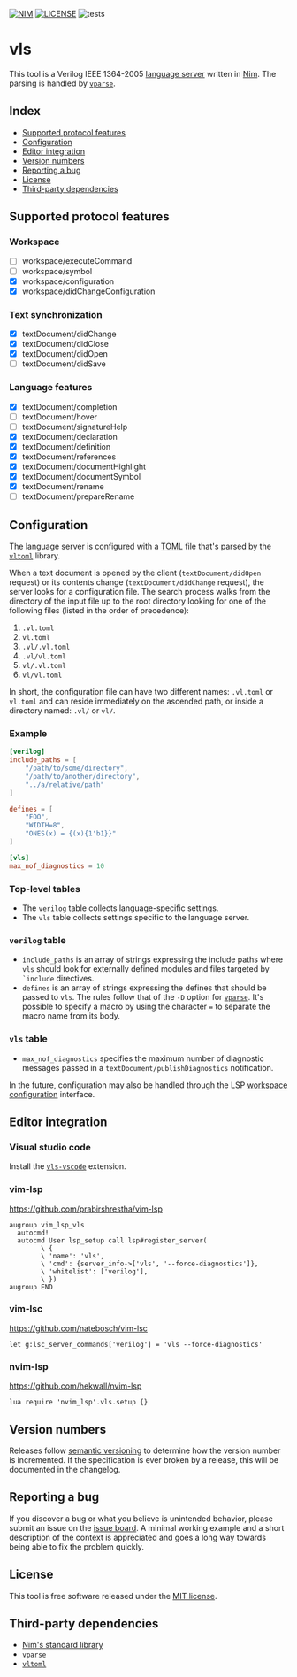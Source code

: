 [![NIM](https://img.shields.io/badge/Nim-1.2.0-orange.svg?style=flat-square)](https://nim-lang.org)
[![LICENSE](https://img.shields.io/badge/license-MIT-blue.svg?style=flat-square)](https://opensource.org/licenses/MIT)
![tests](https://github.com/sthenic/vls/workflows/tests/badge.svg)

# vls
This tool is a Verilog IEEE 1364-2005 [language server](https://microsoft.github.io/language-server-protocol/) written in [Nim](https://nim-lang.org). The parsing is handled by [`vparse`](https://github.com/sthenic/vparse).

## Index

- [Supported protocol features](#supported-protocol-features)
- [Configuration](#configuration)
- [Editor integration](#editor-integration)
- [Version numbers](#version-numbers)
- [Reporting a bug](#reporting-a-bug)
- [License](#license)
- [Third-party dependencies](#third-party-dependencies)

## Supported protocol features

### Workspace
- [ ] workspace/executeCommand
- [ ] workspace/symbol
- [x] workspace/configuration
- [x] workspace/didChangeConfiguration

### Text synchronization
- [x] textDocument/didChange
- [x] textDocument/didClose
- [x] textDocument/didOpen
- [ ] textDocument/didSave

### Language features
- [x] textDocument/completion
- [ ] textDocument/hover
- [ ] textDocument/signatureHelp
- [x] textDocument/declaration
- [x] textDocument/definition
- [x] textDocument/references
- [x] textDocument/documentHighlight
- [x] textDocument/documentSymbol
- [x] textDocument/rename
- [ ] textDocument/prepareRename

## Configuration

The language server is configured with a [TOML](https://github.com/toml-lang/toml) file that's parsed by the [`vltoml`](https://github.com/sthenic/vltoml) library.

When a text document is opened by the client (`textDocument/didOpen` request) or its contents change (`textDocument/didChange` request), the server looks for a configuration file. The search process walks from the directory of the input  file up to the root directory looking for one of the following files (listed in the order of precedence):

1. `.vl.toml`
2. `vl.toml`
3. `.vl/.vl.toml`
4. `.vl/vl.toml`
5. `vl/.vl.toml`
6. `vl/vl.toml`

In short, the configuration file can have two different names: `.vl.toml` or `vl.toml` and can reside immediately on the ascended path, or inside a directory named: `.vl/` or `vl/`.

### Example

```toml
[verilog]
include_paths = [
    "/path/to/some/directory",
    "/path/to/another/directory",
    "../a/relative/path"
]

defines = [
    "FOO",
    "WIDTH=8",
    "ONES(x) = {(x){1'b1}}"
]

[vls]
max_nof_diagnostics = 10
```

### Top-level tables

- The `verilog` table collects language-specific settings.
- The `vls` table collects settings specific to the language server.

### `verilog` table

- `include_paths` is an array of strings expressing the include paths where `vls` should look for externally defined modules and files targeted by `` `include`` directives.
- `defines` is an array of strings expressing the defines that should be passed to `vls`. The rules follow that of the `-D` option for [`vparse`](https://github.com/sthenic/vparse). It's possible to specify a macro by using the character `=` to separate the macro name from its body.

### `vls` table

- `max_nof_diagnostics` specifies the maximum number of diagnostic messages passed in a `textDocument/publishDiagnostics` notification.

In the future, configuration may also be handled through the LSP [workspace configuration](https://microsoft.github.io/language-server-protocol/specifications/specification-current/#workspace_configuration) interface.


## Editor integration

### Visual studio code

Install the [`vls-vscode`](https://github.com/sthenic/vls-vscode) extension.

### vim-lsp

https://github.com/prabirshrestha/vim-lsp

    augroup vim_lsp_vls
      autocmd!
      autocmd User lsp_setup call lsp#register_server(
            \ {
            \ 'name': 'vls',
            \ 'cmd': {server_info->['vls', '--force-diagnostics']},
            \ 'whitelist': ['verilog'],
            \ })
    augroup END

### vim-lsc

https://github.com/natebosch/vim-lsc

    let g:lsc_server_commands['verilog'] = 'vls --force-diagnostics'


### nvim-lsp

https://github.com/hekwall/nvim-lsp

    lua require 'nvim_lsp'.vls.setup {}

## Version numbers
Releases follow [semantic versioning](https://semver.org/) to determine how the version number is incremented. If the specification is ever broken by a release, this will be documented in the changelog.

## Reporting a bug
If you discover a bug or what you believe is unintended behavior, please submit an issue on the [issue board](https://github.com/sthenic/vls/issues). A minimal working example and a short description of the context is appreciated and goes a long way towards being able to fix the problem quickly.

## License
This tool is free software released under the [MIT license](https://opensource.org/licenses/MIT).

## Third-party dependencies

* [Nim's standard library](https://github.com/nim-lang/Nim)
* [`vparse`](https://github.com/sthenic/vparse)
* [`vltoml`](https://github.com/sthenic/vltoml)
